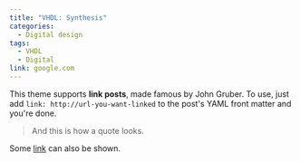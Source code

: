 ```yaml
---
title: "VHDL: Synthesis"
categories:
  - Digital design
tags:
  - VHDL
  - Digital
link: google.com
---
```


This theme supports **link posts**, made famous by John Gruber. To use, just add `link: http://url-you-want-linked` to the post's YAML front matter and you're done.

> And this is how a quote looks.

Some [link](#) can also be shown.
